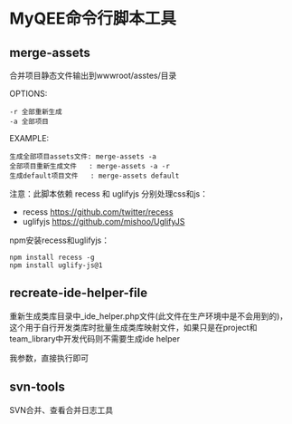 MyQEE命令行脚本工具
================


merge-assets
------------
合并项目静态文件输出到wwwroot/asstes/目录

OPTIONS:

    -r 全部重新生成
    -a 全部项目

EXAMPLE:

    生成全部项目assets文件: merge-assets -a
    全部项目重新生成文件   : merge-assets -a -r
    生成default项目文件   : merge-assets default


注意：此脚本依赖 recess 和 uglifyjs 分别处理css和js：

 * recess   https://github.com/twitter/recess
 * uglifyjs https://github.com/mishoo/UglifyJS

npm安装recess和uglifyjs：

    npm install recess -g
    npm install uglify-js@1




recreate-ide-helper-file
------------------------
重新生成类库目录中_ide_helper.php文件(此文件在生产环境中是不会用到的)，这个用于自行开发类库时批量生成类库映射文件，如果只是在project和team_library中开发代码则不需要生成ide helper

我参数，直接执行即可



svn-tools
---------
SVN合并、查看合并日志工具
